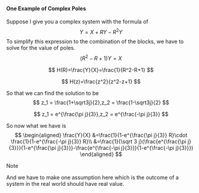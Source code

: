 #### One Example of Complex Poles

Suppose I give you a complex system with the formula of 
$$
Y = X + RY-R^2Y
$$
To simplify this expression to the combination of the blocks, we have to solve for the value of poles.
$$
(R^2-R+1)Y = X
$$

$$
H(R)=\frac{Y}{X}=\frac{1}{R^2-R+1}
$$

$$
H(z)=\frac{z^2}{z^2-z+1}
$$

So that we can find the solution to be 
$$
z_1 = \frac{1+\sqrt3j}{2},z_2 = \frac{1-\sqrt3j}{2}
$$

$$
z_1 = e^{\frac{\pi j}{3}},z_2 = e^{\frac{-\pi j}{3}}
$$

So now what we have is 
$$
\begin{aligned}
\frac{Y}{X}
&=\frac{1}{1-e^{\frac{\pi j}{3}} R}\cdot \frac{1}{1-e^{\frac{-\pi j}{3}} R}\\
&=\frac{1}{\sqrt 3 j}(\frac{e^{\frac{\pi j}{3}}}{1-e^{\frac{\pi j}{3}}}-\frac{e^{\frac{-\pi j}{3}}}{1-e^{\frac{-\pi j}{3}}})
\end{aligned}
$$

> [!NOTE]
>
> And we have to make one assumption here which is the outcome of a system in the real world should have real value.



